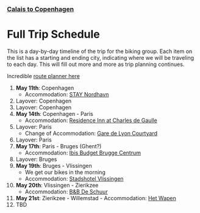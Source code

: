 ### [Calais to Copenhagen](beers-bikes-boulangerie/Overview.md)

# Full Trip Schedule
This is a day-by-day timeline of the trip for the biking group. Each item on the list has a starting and ending city, indicating where we will be traveling to each day. This will fill out more and more as trip planning continues.

Incredible [route planner here](https://www.hollandcyclingroutes.com/online-cycle-route-planner)

1. **May 11th**: Copenhagen
	- Accommodation: [STAY Nordhavn](https://www.google.com/maps/place/STAY+Nordhavn/@55.7090262,12.5919362,17z/data=!3m1!4b1!4m8!3m7!1s0x4652536f63fd62f7:0x416d1e39a4535976!5m2!4m1!1i2!8m2!3d55.7090232!4d12.5941249)
2. Layover: Copenhagen
3. Layover: Copenhagen
4. **May 14th**: Copenhagen - Paris
	- Accommodation: [Residence Inn at Charles de Gaulle](https://www.google.com/maps/place/Residence+Inn+by+Marriott+Paris+Charles+de+Gaulle+Central+Airport/@49.0085254,2.5492476,17.75z/data=!4m8!3m7!1s0x47e615e99c8100e1:0x37471713b70df14d!5m2!4m1!1i2!8m2!3d49.0086145!4d2.5492074)
5. Layover: Paris
	- Change of Accommodation: [Gare de Lyon Courtyard](https://www.google.com/maps/place/Courtyard+by+Marriott+Paris+Gare+de+Lyon/@48.8490825,2.366516,15.5z/data=!4m8!3m7!1s0x47e6721ca8d17de9:0x7a5a6955cce83c07!5m2!4m1!1i2!8m2!3d48.8451267!4d2.3712969)
6. Layover: Paris
7. **May 17th**: Paris - Bruges (Ghent?)
	- Accommodation: [Ibis Budget Brugge Centrum](https://www.google.com/maps/place/ibis+budget+Brugge+Centrum+Station/@51.1979947,3.2306181,15.29z/data=!4m8!3m7!1s0x47c350c5264650fd:0x2d73d9fe552e51db!5m2!4m1!1i2!8m2!3d51.1965176!4d3.2189582)
8. Layover: Bruges
9. **May 19th**: Bruges - Vlissingen
	- We get our bikes in the morning
	- Accommodation: [Stadshotel Vlissingen](https://www.google.com/maps/place/Stadshotel+Vlissingen/@51.4432525,3.571842,17z/data=!3m1!4b1!4m8!3m7!1s0x47c49969cb48777b:0x51d901928427c2d9!5m2!4m1!1i2!8m2!3d51.4432492!4d3.5740307)
10. **May 20th**: Vlissingen - Zierikzee
	- Accommodation: [B&B De Schuur](https://www.google.com/maps/place/B%26B+De+Schuur/@51.6480168,3.9141933,17z/data=!3m1!4b1!4m8!3m7!1s0x47c4f5636ff67715:0xf3e3fde84713e69a!5m2!4m1!1i2!8m2!3d51.6479732!4d3.9163711)
11. **May 21st**: Zierikzee - Willemstad
		- Accommodation: [Het Wapen](https://www.google.com/maps/place/Het+Wapen+%7C+Willemstad/@51.6943437,4.4398815,209m/data=!3m1!1e3!4m8!3m7!1s0x47c43957f5714003:0xc91d83bf21221cb1!5m2!4m1!1i2!8m2!3d51.6945279!4d4.4398881!5m1!1e3)
12. TBD